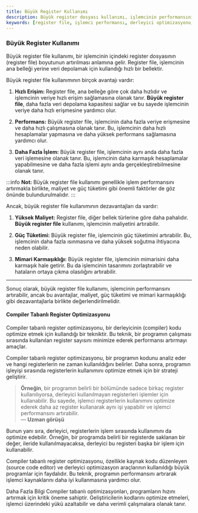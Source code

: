 ```yaml
---
title: Büyük Register Kullanımı
description: Büyük register dosyası kullanımı, işlemcinin performansını artırırken maliyet ve güç tüketimi gibi dezavantajları da beraberinde getirir. Bu içerikte büyük register kullanımı ve derleyici tabanlı optimizasyon hakkında detaylı bilgiler bulunmaktadır.
keywords: [register file, işlemci performansı, derleyici optimizasyonu, güç tüketimi, maliyet, mimari karmaşıklık, veri erişimi]
---
```


### Büyük Register Kullanımı

Büyük register file kullanımı, bir işlemcinin içindeki register dosyasının (register file) boyutunun artırılması anlamına gelir. Register file, işlemcinin ana belleği yerine veri depolamak için kullandığı hızlı bir bellektir.

Büyük register file kullanımının birçok avantajı vardır:

1. **Hızlı Erişim:** Register file, ana belleğe göre çok daha hızlıdır ve işlemcinin veriye hızlı erişim sağlamasına olanak tanır. **Büyük register file**, daha fazla veri depolama kapasitesi sağlar ve bu sayede işlemcinin veriye daha hızlı erişmesine yardımcı olur.
    
2. **Performans:** Büyük register file, işlemcinin daha fazla veriye erişmesine ve daha hızlı çalışmasına olanak tanır. Bu, işlemcinin daha hızlı hesaplamalar yapmasına ve daha yüksek performans sağlamasına yardımcı olur.

3. **Daha Fazla İşlem:** Büyük register file, işlemcinin aynı anda daha fazla veri işlemesine olanak tanır. Bu, işlemcinin daha karmaşık hesaplamalar yapabilmesine ve daha fazla işlemi aynı anda gerçekleştirebilmesine olanak tanır.

:::info
**Not:** Büyük register file kullanımı genellikle işlem performansını artırmakla birlikte, maliyet ve güç tüketimi gibi önemli faktörler de göz önünde bulundurulmalıdır.
:::

Ancak, büyük register file kullanımının dezavantajları da vardır:

1. **Yüksek Maliyet:** Register file, diğer bellek türlerine göre daha pahalıdır. **Büyük register file** kullanımı, işlemcinin maliyetini artırabilir.
    
2. **Güç Tüketimi:** Büyük register file, işlemcinin güç tüketimini artırabilir. Bu, işlemcinin daha fazla ısınmasına ve daha yüksek soğutma ihtiyacına neden olabilir.
    
3. **Mimari Karmaşıklığı:** Büyük register file, işlemcinin mimarisini daha karmaşık hale getirir. Bu da işlemcinin tasarımını zorlaştırabilir ve hataların ortaya çıkma olasılığını artırabilir.

---

Sonuç olarak, büyük register file kullanımı, işlemcinin performansını artırabilir, ancak bu avantajlar, maliyet, güç tüketimi ve mimari karmaşıklığı gibi dezavantajlarla birlikte değerlendirilmelidir.

#### Compiler Tabanlı Register Optimizasyonu

Compiler tabanlı register optimizasyonu, bir derleyicinin (compiler) kodu optimize etmek için kullandığı bir tekniktir. Bu teknik, bir programın çalışması sırasında kullanılan register sayısını minimize ederek performansı artırmayı amaçlar.

Compiler tabanlı register optimizasyonu, bir programın kodunu analiz eder ve hangi registerlerin ne zaman kullanıldığını belirler. Daha sonra, programın işleyişi sırasında registerlerin kullanımını optimize etmek için bir strateji geliştirir.

> **Örneğin**, bir programın belirli bir bölümünde sadece birkaç register kullanılıyorsa, derleyici kullanılmayan registerleri işlemler için kullanabilir. Bu sayede, işlemci registerlerin kullanımını optimize ederek daha az register kullanarak aynı işi yapabilir ve işlemci performansını artırabilir.  
> — **Uzman görüşü**

Bunun yanı sıra, derleyici, registerlerin işlem sırasında kullanımını da optimize edebilir. Örneğin, bir programda belirli bir registerde saklanan bir değer, ileride kullanılmayacaksa, derleyici bu registeri başka bir işlem için kullanabilir.

Compiler tabanlı register optimizasyonu, özellikle kaynak kodu düzenleyen (source code editor) ve derleyici optimizasyon araçlarının kullanıldığı büyük programlar için faydalıdır. Bu teknik, programın performansını artırarak işlemci kaynaklarını daha iyi kullanmasına yardımcı olur.


Daha Fazla Bilgi
Compiler tabanlı optimizasyonları, programların hızını artırmak için kritik öneme sahiptir. Geliştiricilerin kodlarını optimize etmeleri, işlemci üzerindeki yükü azaltabilir ve daha verimli çalışmalara olanak tanır.
